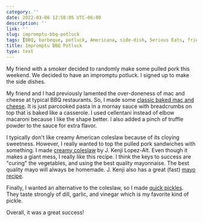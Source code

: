 ```yaml
---
category: ''
date: 2022-03-06 12:58:05 UTC-06:00
description: ''
link: ''
slug: impromptu-bbq-potluck
tags: [BBQ, barbeque, potluck, Americana, side-dish, Serious Eats, friends]
title: Impromptu BBQ Potluck
type: text
---
```

My friend with a smoker decided to randomly make some pulled pork this weekend. 
We decided to have an impromptu potluck.
I signed up to make the side dishes. 

My friend and I had previously lamented the over-doneness of mac and cheese at typical BBQ restaurants.
So, I made some [classic baked mac and cheese](https://www.seriouseats.com/classic-bechamel-baked-mac-cheese-recipe). 
It is just parcooked pasta in a mornay sauce with breadcrumbs on top that is baked like a casserole. 
I used cellentani instead of elbow macaroni because I like the shape better.
I also added a pinch of truffle powder to the sauce for extra flavor.

I typically don't like creamy American coleslaw because of its cloying sweetness.
However, I really wanted to top the pulled pork sandwiches with something. 
I made [creamy coleslaw](https://www.seriouseats.com/the-food-lab-how-to-make-the-best-creamy-cole-slaw) by J. Kenji Lopez-Alt.
Even though it makes a giant mess, I really like this recipe.
I think the keys to success are "curing" the vegetables, and using the best quality mayonnaise.
The best quality mayo will always be homemade.
J. Kenji also has a great (fast) [mayo recipe](https://www.seriouseats.com/two-minute-mayonnaise).

Finally, I wanted an alternative to the coleslaw, so I made [quick pickles](https://www.seriouseats.com/quick-dill-pickle-chips-recipe). 
They taste strongly of dill, garlic, and vinegar which is my favorite kind of pickle.

Overall, it was a great success!